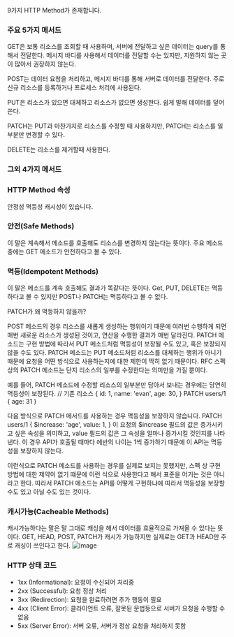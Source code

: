 9가지 HTTP Method가 존재합니다.

### 주요 5가지 메서드
GET은 보통 리소스를 조회할 때 사용하며, 서버에 전달하고 싶은 데이터는 query를 통해서 전달한다. 메시지 바디를 사용해서 데이터를 전달할 수는 있지만, 지원하지 않는 곳이 많아서 권장하지 않는다.

POST는 데이터 요청을 처리하고, 메시지 바디를 통해 서버로 데이터를 전달한다. 주로 신규 리소스를 등록하거나 프로세스 처리에 사용된다.

PUT은 리소스가 있으면 대체하고 리소스가 없으면 생성한다. 쉽게 말해 데이터를 덮어쓴다.

PATCH는 PUT과 마찬가지로 리소스를 수정할 때 사용하지만, PATCH는 리소스를 일부분만 변경할 수 있다.

DELETE는 리소스를 제거할때 사용한다.

### 그외 4가지 메서드

### HTTP Method 속성
안정성 멱등성 캐시성이 있습니다.

### 안전(Safe Methods)

이 말은 계속해서 메소드를 호출해도 리소스를 변경하지 않는다는 뜻이다. 주요 메소드중에는 GET 메소드가 안전하다고 볼 수 있다.

### 멱등(Idempotent Methods)

이 말은 메소드를 계속 호출해도 결과가 똑같다는 뜻이다. Get, PUT, DELETE는 멱등하다고 볼 수 있지만 POST나 PATCH는 멱등하다고 볼 수 없다.

PATCH가 왜 멱등하지 않을까?

POST 메소드의 경우 리소스를 새롭게 생성하는 행위이기 때문에 여러번 수행하게 되면 매번 새로운 리소스가 생성된 것이고, 연산을 수행한 결과가 매번 달라진다.
PATCH 메소드는 구현 방법에 따라서 PUT 메소드처럼 멱등성이 보장될 수도 있고, 혹은 보장되지 않을 수도 있다.
PATCH 메소드는 PUT 메소드처럼 리소스를 대체하는 행위가 아니기 때문에 요청을 어떤 방식으로 사용하는지에 대한 제한이 딱히 없기 때문이다.
RFC 스펙 상의 PATCH 메소드는 단지 리소스의 일부를 수정한다는 의미만을 가질 뿐이다.

예를 들어, PATCH 메소드에 수정할 리소스의 일부분만 담아서 보내는 경우에는 당연히 멱등성이 보장된다.
// 기존 리소스
{
    id: 1,
    name: 'evan',
    age: 30,
}
PATCH users/1
{ age: 31 }


다음 방식으로 PATCH 메서드를 사용하는 경우 멱등성을 보장하지 않습니다.
PATCH users/1
{
    $increase: 'age',
    value: 1,
}
이 요청의 $increase 필드의 값은 증가시키고 싶은 속성을 의미하고, value 필드의 값은 그 속성을 얼마나 증가시킬 것인지를 나타낸다.
이 경우 API가 호출될 때마다 에반의 나이는 1씩 증가하기 때문에 이 API는 멱등성을 보장하지 않는다.

이런식으로 PATCH 메소드를 사용하는 경우를 실제로 보지는 못했지만, 스펙 상 구현 방법에 대한 제약이 없기 떄문에 이런 식으로 사용한다고 해서 표준을 어기는 것은 아니라고 한다.
따라서 PATCH 메소드는 API를 어떻게 구현하냐에 따라서 멱등성을 보장할 수도 있고 아닐 수도 있는 것이다.


### 캐시가능(Cacheable Methods)

캐시가능하다는 말은 말 그대로 캐싱을 해서 데이터를 효율적으로 가져올 수 있다는 뜻이다. GET, HEAD, POST, PATCH가 캐시가 가능하지만 실제로는 GET과 HEAD만 주로 캐싱이 쓰인다고 한다.
![image](https://github.com/jyzayu/TIL/assets/55649979/ac6c30c6-5920-478c-805e-cb7a1ff4585b)


### HTTP 상태 코드
- 1xx (Informational): 요청이 수신되어 처리중
- 2xx (Successful): 요청 정상 처리
- 3xx (Redirection): 요청을 완료하려면 추가 행동이 필요
- 4xx (Client Error): 클라이언트 오류, 잘못된 문법등으로 서버가 요청을 수행할 수 없음
- 5xx (Server Error): 서버 오류, 서버가 정상 요청을 처리하지 못함
